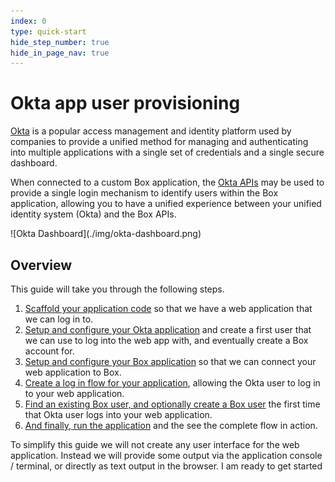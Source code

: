 ```yaml
---
index: 0
type: quick-start
hide_step_number: true
hide_in_page_nav: true
---
```


# Okta app user provisioning

[Okta][okta] is a popular access management and identity platform used by
companies to provide a unified method for managing and authenticating into
multiple applications with a single set of credentials and a single secure
dashboard. 

When connected to a custom Box application, the [Okta APIs][okta-dev] may be
used to provide a single login mechanism to identify users within the Box
application, allowing you to have a unified experience between your unified
identity system (Okta) and the Box APIs. 

<ImageFrame noborder center shadow>
  ![Okta Dashboard](./img/okta-dashboard.png)
</ImageFrame>

## Overview 

This guide will take you through the following steps.

1. [Scaffold your application code][step1] so that
   we have a web application that we can log in to.
1. [Setup and configure your Okta application][step2] and create
   a first user that we can use to log into the web app with, and eventually
   create a Box account for.
1. [Setup and configure your Box application][step3] so that we 
   can connect your web application to Box.
1. [Create a log in flow for your application][step4],
   allowing the Okta user to log in to your web application.
1. [Find an existing Box user, and optionally create a Box user][step5] the
   first time that Okta user logs into your web application.
1. [And finally, run the application][step6] and the see
   the complete flow in action.

<Message warning>
  To simplify this guide we will not create any user interface for the web
  application. Instead we will provide some output via the application console /
  terminal, or directly as text output in the browser.
</Message>

<Next>
  I am ready to get started
</Next>

[okta]: https://www.okta.com/
[okta-dev]: https://developer.okta.com/
[step1]: g://identity-management/quick-start/scaffold-application-code/
[step2]: g://identity-management/quick-start/configure-okta/
[step3]: g://identity-management/quick-start/configure-box/
[step4]: g://identity-management/quick-start/logging-into-app/
[step5]: g://identity-management/quick-start/find-or-create-box-users/
[step6]: g://identity-management/quick-start/run-the-app/
